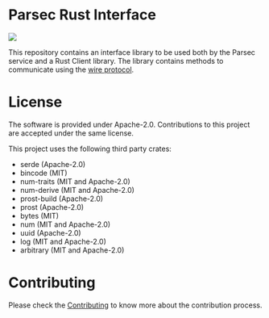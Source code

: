 <!--
  -- Copyright (c) 2019, Arm Limited, All Rights Reserved
  -- SPDX-License-Identifier: Apache-2.0
  --
  -- Licensed under the Apache License, Version 2.0 (the "License"); you may
  -- not use this file except in compliance with the License.
  -- You may obtain a copy of the License at
  --
  -- http://www.apache.org/licenses/LICENSE-2.0
  --
  -- Unless required by applicable law or agreed to in writing, software
  -- distributed under the License is distributed on an "AS IS" BASIS, WITHOUT
  -- WARRANTIES OR CONDITIONS OF ANY KIND, either express or implied.
  -- See the License for the specific language governing permissions and
  -- limitations under the License.
--->
# Parsec Rust Interface

![](https://github.com/parallaxsecond/parsec-interface-rs/workflows/Continuous%20Integration/badge.svg)

This repository contains an interface library to be used both by the Parsec service and a Rust Client library.
The library contains methods to communicate using the [wire protocol](https://github.com/parallaxsecond/parsec/blob/master/docs/wire_protocol.md).

# License

The software is provided under Apache-2.0. Contributions to this project are accepted under the same license.

This project uses the following third party crates:
* serde (Apache-2.0)
* bincode (MIT)
* num-traits (MIT and Apache-2.0)
* num-derive (MIT and Apache-2.0)
* prost-build (Apache-2.0)
* prost (Apache-2.0)
* bytes (MIT)
* num (MIT and Apache-2.0)
* uuid (Apache-2.0)
* log (MIT and Apache-2.0)
* arbitrary (MIT and Apache-2.0)

# Contributing

Please check the [Contributing](CONTRIBUTING.md) to know more about the contribution process.

